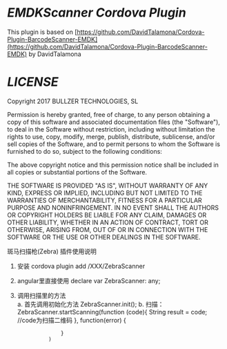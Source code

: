 
*EMDKScanner Cordova Plugin*
=========================================================
This plugin is based on [https://github.com/DavidTalamona/Cordova-Plugin-BarcodeScanner-EMDK](https://github.com/DavidTalamona/Cordova-Plugin-BarcodeScanner-EMDK) by DavidTalamona

*LICENSE*
=========================================================
Copyright 2017 BULLZER TECHNOLOGIES, SL

Permission is hereby granted, free of charge, to any person obtaining a copy of this software and associated documentation files (the "Software"), to deal in the Software without restriction, including without limitation the rights to use, copy, modify, merge, publish, distribute, sublicense, and/or sell copies of the Software, and to permit persons to whom the Software is furnished to do so, subject to the following conditions:

The above copyright notice and this permission notice shall be included in all copies or substantial portions of the Software.

THE SOFTWARE IS PROVIDED "AS IS", WITHOUT WARRANTY OF ANY KIND, EXPRESS OR IMPLIED, INCLUDING BUT NOT LIMITED TO THE WARRANTIES OF MERCHANTABILITY, FITNESS FOR A PARTICULAR PURPOSE AND NONINFRINGEMENT. IN NO EVENT SHALL THE AUTHORS OR COPYRIGHT HOLDERS BE LIABLE FOR ANY CLAIM, DAMAGES OR OTHER LIABILITY, WHETHER IN AN ACTION OF CONTRACT, TORT OR OTHERWISE, ARISING FROM, OUT OF OR IN CONNECTION WITH THE SOFTWARE OR THE USE OR OTHER DEALINGS IN THE SOFTWARE.

斑马扫描枪(Zebra) 插件使用说明
1.  安装   cordova plugin add /XXX/ZebraScanner

2.  angular里直接使用    declare var ZebraScanner: any;

3. 调用扫描里的方法   
a.  首先调用初始化方法   ZebraScanner.init();
b.  扫描：   ZebraScanner.startScanning(function (code){
							String result = code;  //code为扫描二维码
				     }, function(error) {
					 
					 }
				 )
